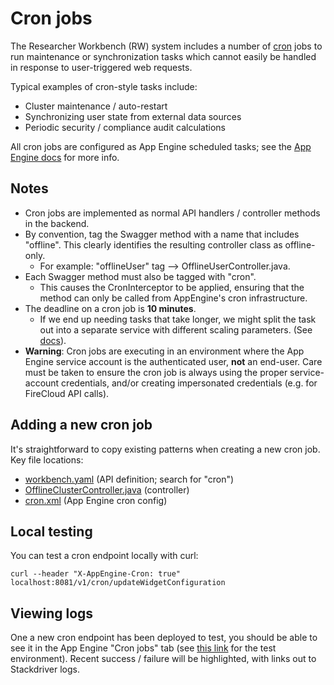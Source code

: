 # Cron jobs

The Researcher Workbench (RW) system includes a number of [cron](https://en.wikipedia.org/wiki/Cron) jobs to run
maintenance or synchronization tasks which cannot easily be handled in response to user-triggered web requests.

Typical examples of cron-style tasks include:
 * Cluster maintenance / auto-restart
 * Synchronizing user state from external data sources
 * Periodic security / compliance audit calculations  

All cron jobs are configured as App Engine scheduled tasks; see the
[App Engine docs](https://cloud.google.com/appengine/docs/standard/java/config/cron) for more info.

## Notes

* Cron jobs are implemented as normal API handlers / controller methods in the backend.
* By convention, tag the Swagger method with a name that includes "offline". This clearly identifies the resulting
 controller class as offline-only.
  * For example: "offlineUser" tag --> OfflineUserController.java. 
* Each Swagger method must also be tagged with "cron".
  * This causes the CronInterceptor to be applied, ensuring that the method can only be called from AppEngine's cron infrastructure.
* The deadline on a cron job is __10 minutes__.
  * If we end up needing tasks that take longer, we might split the task out into a separate service with different
    scaling parameters. (See [docs](https://cloud.google.com/appengine/docs/standard/java/config/cronref#deadlines)).
* __Warning__: Cron jobs are executing in an environment where the App Engine service account is the authenticated user,
  __not__ an end-user. Care must be taken to ensure the cron job is always using the proper service-account credentials,
  and/or creating impersonated credentials (e.g. for FireCloud API calls).

## Adding a new cron job

It's straightforward to copy existing patterns when creating a new cron job. Key file locations:

- [workbench.yaml](https://github.com/all-of-us/workbench/blob/master/api/src/main/resources/workbench.yaml) (API definition; search for "cron")
- [OfflineClusterController.java](https://github.com/all-of-us/workbench/blob/master/api/src/main/java/org/pmiops/workbench/api/OfflineClusterController.java) (controller)
- [cron.xml](https://github.com/all-of-us/workbench/blob/master/api/src/main/webapp/WEB-INF/cron.xml) (App Engine cron config)

## Local testing

You can test a cron endpoint locally with curl:

```
curl --header "X-AppEngine-Cron: true" localhost:8081/v1/cron/updateWidgetConfiguration
```

## Viewing logs

One a new cron endpoint has been deployed to test, you should be able to see it in the App Engine "Cron jobs" tab (see
[this link](https://console.cloud.google.com/appengine/cronjobs?project=all-of-us-workbench-test) for the test
environment). Recent success / failure will be highlighted, with links out to Stackdriver logs.
